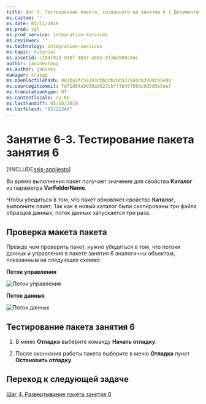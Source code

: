 ```yaml
---
title: Шаг 3. Тестирование пакета, созданного на занятии 6 | Документация Майкрософт
ms.custom: ''
ms.date: 01/11/2019
ms.prod: sql
ms.prod_service: integration-services
ms.reviewer: ''
ms.technology: integration-services
ms.topic: tutorial
ms.assetid: c184c92d-948f-4037-a502-5fabd909c84c
author: janinezhang
ms.author: janinez
manager: craigg
ms.openlocfilehash: 001ba5fc56393cbbcdbc8b5379abc8390dc05e0a
ms.sourcegitcommit: fd71d04a9d30a9927cbfff645750ac9d5d5e5ee7
ms.translationtype: HT
ms.contentlocale: ru-RU
ms.lasthandoff: 05/16/2019
ms.locfileid: "65721240"
---
```

# <a name="lesson-6-3-test-the-lesson-6-package"></a>Занятие 6-3. Тестирование пакета занятия 6

[!INCLUDE[ssis-appliesto](../includes/ssis-appliesto-ssvrpluslinux-asdb-asdw-xxx.md)]


Во время выполнения пакет получает значение для свойства **Каталог** из параметра **VarFolderName**.  
  
Чтобы убедиться в том, что пакет обновляет свойство **Каталог**, выполните пакет. Так как в новый каталог были скопированы три файла образцов данных, поток данных запускается три раза.
  
## <a name="check-the-package-layout"></a>Проверка макета пакета  
Прежде чем проверить пакет, нужно убедиться в том, что потоки данных и управления в пакете занятия 6 аналогичны объектам, показанным на следующих схемах:   
  
**Поток управления**  
  
![Поток управления](../integration-services/media/task4lesson2control.gif "Поток управления")  
  
**Поток данных**  
  
![Поток данных](../integration-services/media/task5lesson5data.gif "Поток данных")  
  
## <a name="test-the-lesson-6-package"></a>Тестирование пакета занятия 6  
  
1.  В меню **Отладка** выберите команду **Начать отладку**.  
  
2.  После окончания работы пакета выберите в меню **Отладка** пункт **Остановить отладку**.  
  
## <a name="go-to-next-task"></a>Переход к следующей задаче
[Шаг 4. Развертывание пакета занятия 6](../integration-services/lesson-6-4-deploying-the-lesson-6-package.md)  
  
  
  
